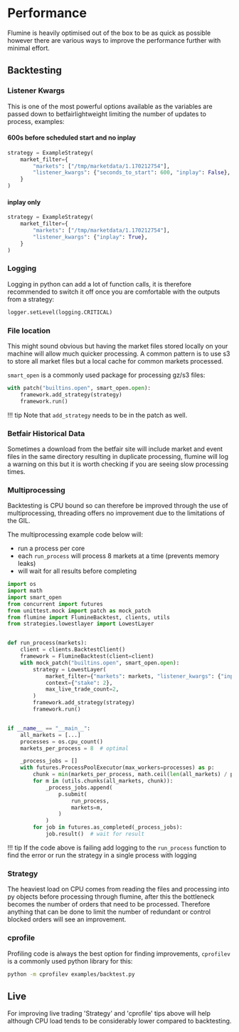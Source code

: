 # Performance

Flumine is heavily optimised out of the box to be as quick as possible however there are various ways to improve the performance further with minimal effort.

## Backtesting

### Listener Kwargs

This is one of the most powerful options available as the variables are passed down to betfairlightweight limiting the number of updates to process, examples:

#### 600s before scheduled start and no inplay

```python
strategy = ExampleStrategy(
    market_filter={
        "markets": ["/tmp/marketdata/1.170212754"],
        "listener_kwargs": {"seconds_to_start": 600, "inplay": False},
    }
)
```

#### inplay only

```python
strategy = ExampleStrategy(
    market_filter={
        "markets": ["/tmp/marketdata/1.170212754"],
        "listener_kwargs": {"inplay": True},
    }
)
```

### Logging

Logging in python can add a lot of function calls, it is therefore recommended to switch it off once you are comfortable with the outputs from a strategy:

```python
logger.setLevel(logging.CRITICAL)
```

### File location

This might sound obvious but having the market files stored locally on your machine will allow much quicker processing. A common pattern is to use s3 to store all market files but a local cache for common markets processed.

`smart_open` is a commonly used package for processing gz/s3 files:

```python
with patch("builtins.open", smart_open.open):
    framework.add_strategy(strategy)
    framework.run()
```

!!! tip
    Note that `add_strategy` needs to be in the patch as well.


### Betfair Historical Data

Sometimes a download from the betfair site will include market and event files in the same directory resulting in duplicate processing, flumine will log a warning on this but it is worth checking if you are seeing slow processing times.

### Multiprocessing

Backtesting is CPU bound so can therefore be improved through the use of multiprocessing, threading offers no improvement due to the limitations of the GIL.

The multiprocessing example code below will:

- run a process per core
- each `run_process` will process 8 markets at a time (prevents memory leaks)
- will wait for all results before completing

```python
import os
import math
import smart_open
from concurrent import futures
from unittest.mock import patch as mock_patch
from flumine import FlumineBacktest, clients, utils
from strategies.lowestlayer import LowestLayer


def run_process(markets):
    client = clients.BacktestClient()
    framework = FlumineBacktest(client=client)
    with mock_patch("builtins.open", smart_open.open):
        strategy = LowestLayer(
            market_filter={"markets": markets, "listener_kwargs": {"inplay": True}},
            context={"stake": 2},
            max_live_trade_count=2,
        )
        framework.add_strategy(strategy)
        framework.run()


if __name__ == "__main__":
    all_markets = [...]
    processes = os.cpu_count()
    markets_per_process = 8  # optimal

    _process_jobs = []
    with futures.ProcessPoolExecutor(max_workers=processes) as p:
        chunk = min(markets_per_process, math.ceil(len(all_markets) / processes))
        for m in (utils.chunks(all_markets, chunk)):
            _process_jobs.append(
                p.submit(
                    run_process,
                    markets=m,
                )
            )
        for job in futures.as_completed(_process_jobs):
            job.result()  # wait for result
```

!!! tip
    If the code above is failing add logging to the `run_process` function to find the error or run the strategy in a single process with logging

### Strategy

The heaviest load on CPU comes from reading the files and processing into py objects before processing through flumine, after this the bottleneck becomes the number of orders that need to be processed. Therefore anything that can be done to limit the number of redundant or control blocked orders will see an improvement.

### cprofile

Profiling code is always the best option for finding improvements, `cprofilev` is a commonly used python library for this:

```bash
python -m cprofilev examples/backtest.py
```

## Live

For improving live trading 'Strategy' and 'cprofile' tips above will help although CPU load tends to be considerably lower compared to backtesting.
